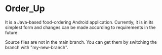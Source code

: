 # Order_Up
It is a Java-based food-ordering Android application. Currently, it is in its simplest form and changes can be made according to requirements in the future.

Source files are not in the main branch. You can get them by switching the branch with "my-new-branch".
